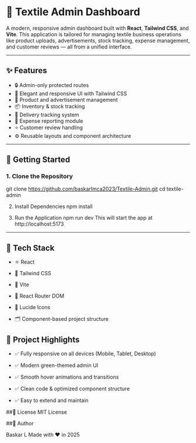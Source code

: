 # 🧵 Textile Admin Dashboard

A modern, responsive admin dashboard built with **React**, **Tailwind CSS**, and **Vite**. This application is tailored for managing textile business operations like product uploads, advertisements, stock tracking, expense management, and customer reviews — all from a unified interface.

---

## ✨ Features

- 🔒 Admin-only protected routes  
- 🎨 Elegant and responsive UI with Tailwind CSS  
- 🧾 Product and advertisement management  
- 📦 Inventory & stock tracking  
- 🚚 Delivery tracking system  
- 💸 Expense reporting module  
- ⭐ Customer review handling  
- ⚙️ Reusable layouts and component architecture

---

## 🚀 Getting Started

### 1. Clone the Repository

git clone https://github.com/baskarlmca2023/Textile-Admin.git
cd textile-admin

2. Install Dependencies
npm install

3. Run the Application
npm run dev
This will start the app at http://localhost:5173

---

## 🧰 Tech Stack

 - ⚛️ React

 - 💨 Tailwind CSS

 - 🧩 Vite

 - 🧭 React Router DOM

 - 🧱 Lucide Icons

 - 🗂️ Component-based project structure


## 📂 Project Highlights

 - ✅ Fully responsive on all devices (Mobile, Tablet, Desktop)

 - ✅ Modern green-themed admin UI

 - ✅ Smooth hover animations and transitions

 - ✅ Clean code & optimized component structure

 - ✅ Easy to extend and maintain


##📄 License
MIT License

##🙌 Author

Baskar L
Made with ❤️ in 2025

